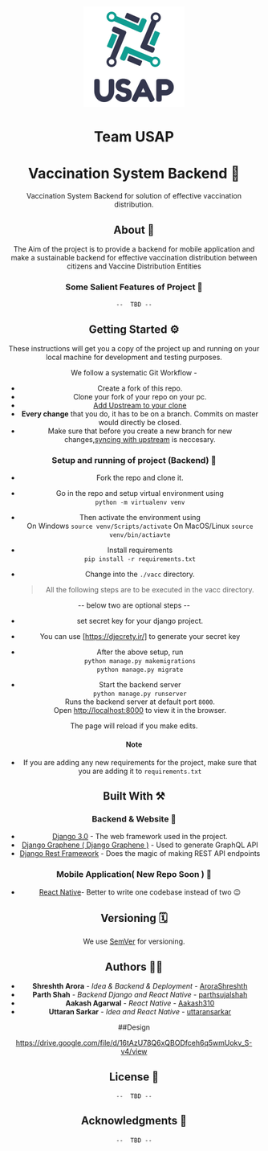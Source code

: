 <div align = "center">

<img height=200px src= "assets/team-usap.png">

<h1>Team USAP</h1>



# Vaccination System Backend 🚀
    
Vaccination System Backend for solution of effective vaccination distribution.

## About  💫

The Aim of the project is to provide a backend for mobile application and make a sustainable backend for effective vaccination distribution between citizens and Vaccine Distribution Entities


### Some Salient Features of Project 🔭
    --  TBD --



## Getting Started ⚙️

These instructions will get you a copy of the project up and running on your local machine for development and testing purposes. 

We follow a systematic Git Workflow -
- Create a fork of this repo.
- Clone your fork of your repo on your pc.
- [Add Upstream to your clone](https://help.github.com/en/github/collaborating-with-issues-and-pull-requests/configuring-a-remote-for-a-fork)
- **Every change** that you do, it has to be on a branch. Commits on master would directly be closed.
- Make sure that before you create a new branch for new changes,[syncing with upstream](https://help.github.com/en/github/collaborating-with-issues-and-pull-requests/syncing-a-fork) is neccesary.


### Setup and running of project (Backend) 🧮
- Fork the repo and clone it.
- Go in the repo and setup virtual environment using <br>
```python -m virtualenv venv``` 
- Then activate the environment using <br>
    On Windows
```source venv/Scripts/activate```
    On MacOS/Linux
```source venv/bin/actiavte```
- Install requirements\
```pip install -r requirements.txt```

- Change into the `./vacc` directory.
   > All the following steps are to be executed in the vacc directory.

-- below two are optional steps --
- set secret key for your django project.
- You can use [https://djecrety.ir/] to generate your secret key


- After the above setup, run \
```python manage.py makemigrations```\
```python manage.py migrate```

- Start the backend server\
    ```python manage.py runserver```\
    Runs the backend server at default port ```8000```.\
    Open [http://localhost:8000](http://localhost:8000) to view it in the browser.

The page will reload if you make edits.<br />


#### Note
- If you are adding any new requirements for the project, make sure that you are adding it to ```requirements.txt```




## Built With ⚒
### Backend & Website 📡
* [Django 3.0](https://www.djangoproject.com) - The web framework used in the project.
* [Django Graphene ( Django Graphene )](https://docs.graphene-python.org/projects/django/en/latest/) - Used to generate GraphQL API
* [Django Rest Framework](https://www.django-rest-framework.org) - Does the magic of making REST API endpoints 
  

  
### Mobile Application( New Repo Soon ) 📲
* [React Native](https://reactnative.dev)- Better to write one codebase instead of two 😉

## Versioning 🗓

We use [SemVer](http://semver.org/) for versioning. 

## Authors ✍🏻

* **Shreshth Arora** - *Idea & Backend & Deployment* - [AroraShreshth](https://github.com/AroraShreshth)
* **Parth Shah** - *Backend Django and React Native* - [parthsujalshah](https://github.com/parthsujalshah)
* **Aakash Agarwal** - *React Native* - [Aakash310](https://github.com/Aakash310)
* **Uttaran Sarkar** - *Idea and React Native* - [uttaransarkar](https://github.com/uttaransarkar)

##Design

https://drive.google.com/file/d/16tAzU78Q6xQBODfceh6q5wmUokv_S-v4/view



## License 📜
    --  TBD --

## Acknowledgments 💯
    --  TBD --